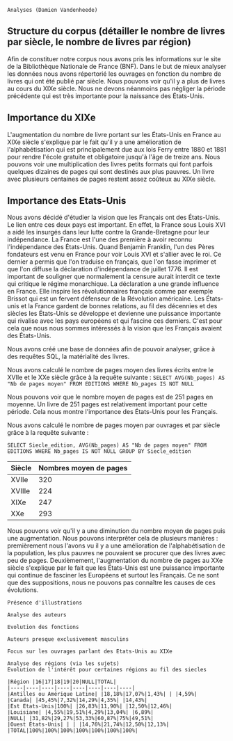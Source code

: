     Analyses (Damien Vandenheede)

   ## Structure du corpus (détailler le nombre de livres par siècle, le nombre de livres par région)
   
Afin de constituer notre corpus nous avons pris les informations sur le site de la Bibliothèque Nationale de France (BNF). Dans le but de mieux analyser les données nous avons répertorié les ouvrages en fonction du nombre de livres qui ont été publié par siècle. Nous pouvons voir qu'il y a plus de livres au cours du XIXe siècle. Nous ne devons néanmoins pas négliger la période précédente qui est très importante pour la naissance des États-Unis.
    
  ## Importance du XIXe
  
L'augmentation du nombre de livre portant sur les États-Unis en France au XIXe siècle s'explique par le fait qu'il y a une amélioration de l'alphabétisation qui est principalement due aux lois Ferry entre 1880 et 1881 pour rendre l'école gratuite et obligatoire jusqu'à l'âge de treize ans. Nous pouvons voir une multiplication des livres petits formats qui font parfois quelques dizaines de pages qui sont destinés aux plus pauvres. Un livre avec 
plusieurs centaines de pages restent assez coûteux au XIXe siècle. 
  

## Importance des Etats-Unis
Nous avons décidé d'étudier la vision que les Français ont des États-Unis. Le lien entre ces deux pays est important. En effet, la France sous Louis XVI a aidé les insurgés dans leur lutte contre la Grande-Bretagne pour leur indépendance. La France est l'une des première à avoir reconnu l'indépendance des États-Unis. Quand Benjamin Franklin, l'un des Pères fondateurs est venu en France pour voir Louis XVI et s'allier avec le roi. Ce dernier a permis que l'on traduise en français, que l'on fasse imprimer et que l'on diffuse la déclaration d'indépendance de juillet 1776. Il est important de souligner que normalement la censure aurait interdit ce texte qui critique le régime monarchique. La déclaration a une grande influence en France. Elle inspire les révolutionnaires français comme par exemple Brissot qui est un fervent défenseur de la Révolution américaine. Les États-unis et la France gardent de bonnes relations, au fil des décennies et des siècles les États-Unis se développe et devienne une puissance importante qui rivalise avec les pays européens et qui fascine ces derniers. C'est pour cela que nous nous sommes intéressés à la vision que les Français avaient des États-Unis.


Nous avons créé une base de données afin de pouvoir analyser, grâce à des requêtes SQL, la matérialité des livres. 

Nous avons calculé le nombre de pages moyen des livres écrits entre le XVIIe et le XXe siècle grâce à la requête suivante :
`SELECT AVG(Nb_pages) AS "Nb de pages moyen" FROM EDITIONS WHERE Nb_pages IS NOT NULL`

Nous pouvons voir que le nombre moyen de pages est de 251 pages en moyenne. Un livre de 251 pages est relativement important pour cette période. Cela nous montre l'importance des États-Unis pour les Français.

Nous avons calculé le nombre de pages moyen par ouvrages et par siècle grâce à la requête suivante : 

`SELECT Siecle_edition, AVG(Nb_pages) AS "Nb de pages moyen" FROM EDITIONS WHERE Nb_pages IS NOT NULL GROUP BY Siecle_edition`

| Siècle | Nombres moyen de pages |
| ---------- | -------------|
| XVIIe |320|
|XVIIIe|224|
|XIXe|247|
|XXe|293|


Nous pouvons voir qu'il y a une diminution du nombre moyen de pages puis une augmentation. Nous pouvons interprêter cela de plusieurs manières : premièrement nous l'avons vu il y a une amélioration de l'alphabétisation de la population, les plus pauvres ne pouvaient se procurer que des livres avec peu de pages. Deuxièmement, l'augmentation du nombre de pages au XXe siècle s'explique par le fait que les États-Unis est une puissance importante qui continue de fasciner les Européens et surtout les Français. Ce ne sont que des suppositions, nous ne pouvons pas connaître les causes de ces évolutions.



    Présence d'illustrations

    Analyse des auteurs

    Evolution des fonctions

    Auteurs presque exclusivement masculins

    Focus sur les ouvrages parlant des Etats-Unis au XIXe

    Analyse des régions (via les sujets)
    Evolution de l'intérêt pour certaines régions au fil des siecles 

    |Région |16|17|18|19|20|NULL|TOTAL|
    |----|----|----|----|----|----|----|----|
    |Antilles ou Amérique Latine| |18,18%|17,07%|1,43%| | |4,59%|
    |Canada| |45,45%|7,32%|14,29%|4,35%| |14,43%|
    |Est Etats-Unis|100%| |26,83%|11,90%| |12,50%|12,46%|
    |Louisiane| |4,55%|19,51%|4,29%|13,04%| |6,89%|
    |NULL| |31,82%|29,27%|53,33%|60,87%|75%|49,51%|
    |Ouest Etats-Unis| | | |14,76%|21,74%|12,50%|12,13%|
    |TOTAL|100%|100%|100%|100%|100%|100%|100%|
    
